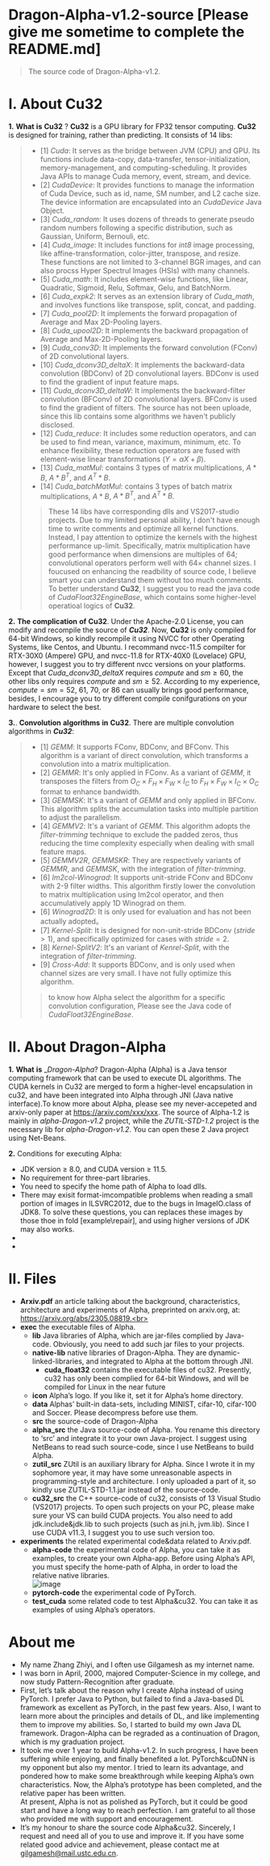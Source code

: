 # Dragon-Alpha-v1.2-source [Please give me sometime to complete the README.md]
> The source code of Dragon-Alpha-v1.2.

# I. About Cu32
**1.** __What__ __is__ __Cu32__ ? __Cu32__ is a GPU library for FP32 tensor computing. __Cu32__ is designed for training, rather than predicting. It consists of 14 libs:
> - [1]  _Cuda_: It serves as the bridge between JVM (CPU) and GPU. Its functions include data-copy, data-transfer, tensor-initialization, memory-management, and computing-scheduling. It provides Java APIs to manage Cuda memory, event, stream, and device.
> - [2]  _CudaDevice_: It provides functions to manage the information of Cuda Device, such as id, name, SM number, and L2 cache size. The device information are encapsulated into an _CudaDevice_ Java Object.
> - [3]  _Cuda_random_: It uses dozens of threads to generate pseudo random numbers following a specific distribution, such as Gaussian, Uniform, Bernouli, etc. 
> - [4]  _Cuda_image_: It includes functions for _int8_ image processing, like affine-transformation, color-jitter, transpose, and resize. These functions are not limited to 3-channel BGR images, and can also procss Hyper Spectrul Images (HSIs) with many channels.
> - [5]  _Cuda_math_: It includes element-wise functions, like Linear, Quadratic, Sigmoid, Relu, Softmax, Gelu, and BatchNorm. 
> - [6]  _Cuda_expk2_: It serves as an extension library of _Cuda_math_, and involves functions like transpose, split, concat, and padding.
> - [7]  _Cuda_pool2D_: It implements the forward propagation of Average and Max 2D-Pooling layers.
> - [8]  _Cuda_upool2D_: It implements the backward propagation of Average and Max-2D-Pooling layers.
> - [9]  _Cuda_conv3D_: It implements the forward convolution (FConv) of 2D convolutional layers. 
> - [10] _Cuda_dconv3D_deltaX_: It implements the backward-data convolution (BDConv) of 2D convolutional layers. BDConv is used to find the gradient of input feature maps.
> - [11] _Cuda_dconv3D_deltaW_: It implements the backward-filter convolution (BFConv) of 2D convolutional layers. BFConv is used to find the gradient of filters. The source has not been uploade, since this lib contains some algorithms we haven't publicly disclosed.
> - [12] _Cuda_reduce_: It includes some reduction operators, and can be used to find mean, variance, maximum, minimum, etc. To enhance flexibility, these reduction operators are fused with element-wise linear transformations ($Y = \alpha X + \beta$).
> - [13] _Cuda_matMul_: contains 3 types of matrix multiplications, $A * B$, $A * B^T$, and $A^T * B$.
> - [14] _Cuda_batchMatMul_: contains 3 types of batch matrix multiplications, $A * B$, $A * B^T$, and $A^T * B$.
>> These 14 libs have corresponding dlls and VS2017-studio projects. Due to my limited personal ability, I don't have enough time to write comments and optimize all kernel functions. Instead, I pay attention to optimize the kernels with the highest performance up-limit. Specifically, matrix multiplication have good performance when dimensions are multiples of $64$; convolutional operators perform well with $64\times$ channel sizes. I foucused on enhancing the readbility of source code, I believe smart you can understand them without too much comments. To better understand __Cu32__, I suggest you to read the java code of _CudaFloat32EngineBase_, which contains some higher-level operatioal logics of __Cu32__.
 
**2.** __The__ __complication__ __of__ __Cu32__. Under the Apache-2.0 License, you can modify and recompile the source of ___Cu32___. Now, __Cu32__ is only compiled for 64-bit Windows, so kindly recompile it using NVCC for other Operating Systems, like Centos, and Ubuntu.  I recommand nvcc-11.5 compilter for RTX-30X0 (Ampere) GPU, and nvcc-11.8 for RTX-40X0 (Lovelace) GPU, however, I suggest you to try different nvcc versions on your platforms. Except that _Cuda_dconv3D_deltaX_ requires $compute$ and $sm \ge 60$, the other libs only requires $compute$ and $sm \ge 52$. According to my experience, $compute = sm = 52$, $61$, $70$, or $86$ can usually brings good performance, besides, I encourage you to try different compile conifgurations on your hardware to select the best.

**3.**. __Convolution__ __algorithms__ __in__ __Cu32__. There are multiple convolution algorithms in ___Cu32___:
> - [1] _GEMM_: It supports FConv, BDConv, and BFConv. This algorithm is a variant of direct convolution, which transforms a convolution into a matrix multiplication.
> - [2] _GEMMR_: It's only applied in FConv. As a variant of _GEMM_, it transposes the filters from $O_C \times F_H \times F_W \times I_C$ to $F_H \times F_W \times I_C \times O_C$ format to enhance bandwidth.
> - [3] _GEMMSK_: It's a variant of _GEMM_ and only applied in BFConv. This algorithm splits the accumulation tasks into multiple partition to adjust the parallelism.
> - [4] _GEMMV2_: It's a variant of _GEMM_. This algorithm adopts the _filter-trimming_ technique to exclude the padded zeros, thus reducing the  time complexity especially when dealing with small feature maps.
> - [5] _GEMMV2R_, _GEMMSKR_: They are respectively variants of _GEMMR_, and _GEMMSK_, with the integration of _filter-trimming_.
> - [6] _Im2col-Winograd_: It supports unit-stride FConv and BDConv with 2-9 filter widths. This algorithm firstly lower the convolution to matrix multiplication using Im2col operator, and then accumulatively apply 1D Winograd on them.
> - [6] _Winograd2D_: It is only used for evaluation and has not been actually adopted。
> - [7] _Kernel-Split_: It is designed for non-unit-stride BDConv ($stride > 1$), and specifically optimized for cases with $stride = 2$.
> - [8] _Kernel-SplitV2_: It's an variant of _Kenrel-Split_, with the integration of _filter-trimming_.
> - [9] _Cross-Add_: It supports BDConv, and is only used when channel sizes are very small. I have not fully optimize this algorithm.
>> to know how Alpha select the algorithm for a specific convolution configuration, Please see the Java code of _CudaFloat32EngineBase_.

# II. About Dragon-Alpha
**1.** __What__ __is__ __Dragon-Alpha_? Dragon-Alpha (Alpha) is a Java tensor computing framework that can be used to execute DL algorithms. The CUDA kernels in Cu32 are merged to form a higher-level encapsulation in cu32, and have been integrated into Alpha through JNI (Java native interface).To know more about Alpha, please see my never-accepeted and arxiv-only paper at https://arxiv.com/xxx/xxx. The source of Alpha-1.2 is mainly in _alpha-Dragon-v1.2_ project, while the _ZUTIL-STD-1.2_ project is the necessary lib for _alpha-Dragon-v1.2_. You can open these 2 Java project using Net-Beans. 

**2.** Conditions for executing Alpha:
- JDK version $\ge$ 8.0, and CUDA version $\ge$ 11.5.
- No requirement for three-part libraries.
- You need to specify the home path of Alpha to load dlls.
- There may exisit format-imcompatible problems when reading a small portion of images in ILSVRC2012, due to the bugs in ImageIO.class of JDK8. To solve these questions, you can replaces these images by those thoe in fold [example\repair], and using  higher versions of JDK may also works.
- 
-
# II. Files
- **Arxiv.pdf**  an article talking about the background, characteristics, architecture and experiments of Alpha, preprinted on arxiv.org, at: https://arxiv.org/abs/2305.08819.<br>
- **exec**  the executable files of Alpha.
  - **lib**  Java libraries of Alpha, which are jar-files complied by Java-code. Obviously, you need to add such jar files to your projects.<br>
  - **native-lib**  native libraries of Dragon-Alpha. They are dynamic-linked-libraries, and integrated to Alpha at the bottom through JNI.<br>
    - **cuda_float32**  contains the executable files of cu32. Presently, cu32 has only been complied for 64-bit Windows, and will be compiled for Linux in the near future<br>
  - **icon**  Alpha’s logo. If you like it, set it for Alpha’s home directory. <br> 
  - **data**  Alphas’ built-in data-sets, including MINIST, cifar-10, cifar-100 and Soccer. Please decompress before use them.<br> 
  - **src**  the source-code of Dragon-Alpha<br>
  - **alpha_src**  the Java source-code of Alpha. You rename this directory to ‘src’ and integrate it to your own Java-project. I suggest using NetBeans to read such source-code, since I use NetBeans to build Alpha.<br>
  - **zutil_src**  ZUtil is an auxiliary library for Alpha. Since I wrote it in my sophomore year, it may have some unreasonable aspects in programming-style and architecture. I only uploaded a part of it, so kindly use ZUTIL-STD-1.1.jar instead of the source-code.<br>
  - **cu32_src**  the C++ source-code of cu32, consists of 13 Visual Studio (VS2017) projects. To open such projects on your PC, please make sure your VS can build CUDA projects. You also need to add jdk.include&jdk.lib to such projects (such as jni.h, jvm.lib). Since I use CUDA v11.3, I suggest you to use such version too.<br>
- **experiments**  the related experimental code&data related to Arxiv.pdf.<br>
  - **alpha-code**  the experimental code of Alpha, you can take it as examples, to create your own Alpha-app. Before using Alpha’s API, you must specify the home-path of Alpha, in order to load the relative native libraries.<br>
  ![image](https://github.com/GilgameshXYZ123/Dragon-Alpha/assets/65615049/2586a7d0-0226-4bae-a575-5d9e2c8bdf66)
  - **pytorch-code**  the experimental code of PyTorch.<br>
  - **test_cuda**  some related code to test Alpha&cu32. You can take it as examples of using Alpha’s operators.<br>
  
# About me
- My name Zhang Zhiyi, and I often use Gilgamesh as my internet name.<br>
- I was born in April, 2000, majored Computer-Science in my college, and now study Pattern-Recognition after graduate.<br>
- First, let’s talk about the reason why I create Alpha instead of using PyTorch. I prefer Java to Python, but failed to find a Java-based DL framework as excellent as PyTorch, in the past few years. Also, I want to learn more about the principles and details of DL, and like implementing them to improve my abilities. So, I started to build my own Java DL framework. Dragon-Alpha can be regraded as a continuation of Dragon, which is my graduation project.<br>
- It took me over 1 year to build Alpha-v1.2. In such progress, I have been suffering while enjoying, and finally benefited a lot. PyTorch&cuDNN is my opponent but also my mentor. I tried to learn its advantage, and pondered how to make some breakthrough while keeping Alpha’s own characteristics. Now, the Alpha’s prototype has been completed, and the relative paper has been written.<br>
At present, Alpha is not as polished as PyTorch, but it could be good start and have a long way to reach perfection. I am grateful to all those who provided me with support and encouragement.<br>
- It’s my honour to share the source code Alpha&cu32. Sincerely, I request and need all of you to use and improve it. If you have some related good advice and achievement, please contact me at gilgamesh@mail.ustc.edu.cn.<br>



